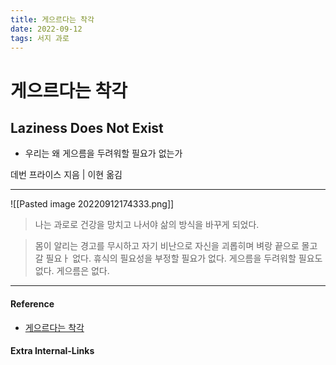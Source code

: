 ```yaml
---
title: 게으르다는 착각
date: 2022-09-12
tags: 서지 과로
---
```


# 게으르다는 착각
## Laziness Does Not Exist

- 우리는 왜 게으름을 두려워할 필요가 없는가

데번 프라이스 지음 | 이현 옮김

---

![[Pasted image 20220912174333.png]]


> 나는 과로로 건강을 망치고 나서야 삶의 방식을 바꾸게 되었다.

> 몸이 알리는 경고를 무시하고 자기 비난으로 자신을 괴롭히며 벼랑 끝으로 몰고 갈 필요ㅏ 없다. 휴식의 필요성을 부정할 필요가 없다. 게으름을 두려워할 필요도 없다. 게으름은 없다.



---
#### Reference
- [게으르다는 착각](http://www.yes24.com/Product/Goods/108721410)
#### Extra Internal-Links

